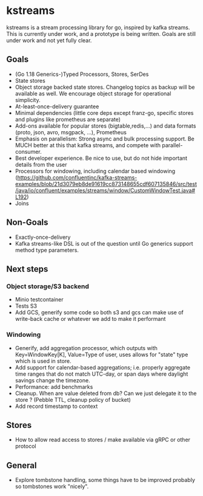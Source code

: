 # kstreams
kstreams is a stream processing library for go, inspired by kafka streams. This is currently under work, and a 
prototype is being written. Goals are still under work and not yet fully clear.

## Goals
- (Go 1.18 Generics-)Typed Processors, Stores, SerDes
- State stores
- Object storage backed state stores. Changelog topics as backup will be available as well. We encourage object storage for operational simplicity.
- At-least-once-delivery guarantee
- Minimal dependencies (little core deps except franz-go, specific stores and plugins like prometheus are separate)
- Add-ons available for popular stores (bigtable,redis,...) and data formats (proto, json, avro, msgpack, ...), Prometheus
- Emphasis on parallelism: Strong async and bulk processing support. Be MUCH better at this that kafka streams, and compete with parallel-consumer.
- Best developer experience. Be nice to use, but do not hide important details from the user
- Processors for windowing, including calendar based windowing (https://github.com/confluentinc/kafka-streams-examples/blob/21d3079eb8de91619cc873148655cdf607135846/src/test/java/io/confluent/examples/streams/window/CustomWindowTest.java#L192)
- Joins

## Non-Goals
- Exactly-once-delivery
- Kafka streams-like DSL is out of the question until Go generics support method type parameters.

## Next steps

### Object storage/S3 backend
- Minio testcontainer
- Tests S3
- Add GCS, generify some code so both s3 and gcs can make use of
		write-back cache or whatever we add to make it performant

### Windowing
- Generify, add aggregation processor, which outputs with
		Key=WindowKey[K], Value=Type of user, uses allows for "state" type
		which is used in store.
- Add support for calendar-based aggregations; i.e. properly aggregate
		time ranges that do not match UTC-day, or span days where daylight
		savings change the timezone.
- Performance: add benchmarks
- Cleanup. When are value deleted from db? Can we just delegate it to
		the store ? (Pebble TTL, cleanup policy of bucket)
- Add record timestamp to context

## Stores 
- How to allow read access to stores / make available via gRPC or other
		protocol

## General
- Explore tombstone handling, some things have to be improved probably
		so tombstones work "nicely".
